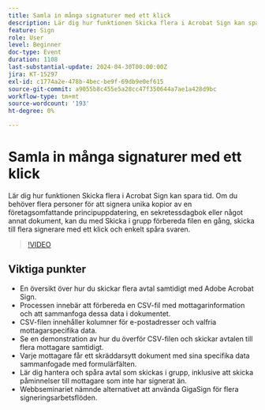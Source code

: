 ```yaml
---
title: Samla in många signaturer med ett klick
description: Lär dig hur funktionen Skicka flera i Acrobat Sign kan spara tid.
feature: Sign
role: User
level: Beginner
doc-type: Event
duration: 1108
last-substantial-update: 2024-04-30T00:00:00Z
jira: KT-15297
exl-id: c1774a2e-478b-4bec-be9f-69db9e0ef615
source-git-commit: a9055b8c455e5a28cc47f350644a7ae1a428d9bc
workflow-type: tm+mt
source-wordcount: '193'
ht-degree: 0%

---
```


# Samla in många signaturer med ett klick

Lär dig hur funktionen Skicka flera i Acrobat Sign kan spara tid. Om du behöver flera personer för att signera unika kopior av en företagsomfattande principuppdatering, en sekretessdagbok eller något annat dokument, kan du med Skicka i grupp förbereda filen en gång, skicka till flera signerare med ett klick och enkelt spåra svaren.

>[!VIDEO](https://video.tv.adobe.com/v/3454895/?learn=on&captions=swe)

## Viktiga punkter

* En översikt över hur du skickar flera avtal samtidigt med Adobe Acrobat Sign.
* Processen innebär att förbereda en CSV-fil med mottagarinformation och att sammanfoga dessa data i dokumentet.
* CSV-filen innehåller kolumner för e-postadresser och valfria mottagarspecifika data.
* Se en demonstration av hur du överför CSV-filen och skickar avtalen till flera mottagare samtidigt.
* Varje mottagare får ett skräddarsytt dokument med sina specifika data sammanfogade med formulärfälten.
* Lär dig hantera och spåra avtal som skickas i grupp, inklusive att skicka påminnelser till mottagare som inte har signerat än.
* Webbseminariet nämnde alternativet att använda GigaSign för flera signeringsarbetsflöden.
